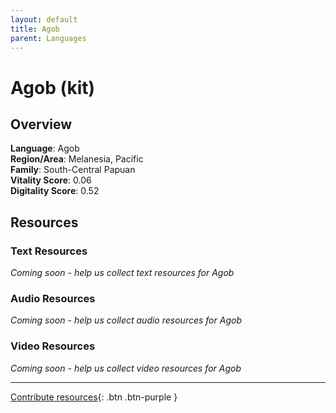 ```yaml
---
layout: default
title: Agob
parent: Languages
---
```


# Agob (kit)

## Overview

**Language**: Agob  
**Region/Area**: Melanesia, Pacific  
**Family**: South-Central Papuan  
**Vitality Score**: 0.06  
**Digitality Score**: 0.52  

## Resources

### Text Resources
*Coming soon - help us collect text resources for Agob*

### Audio Resources
*Coming soon - help us collect audio resources for Agob*

### Video Resources
*Coming soon - help us collect video resources for Agob*

---

[Contribute resources](https://fairtrain.github.io/){: .btn .btn-purple }
